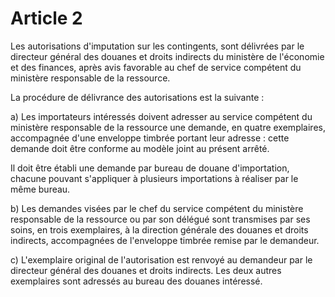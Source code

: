 # Article 2

Les autorisations d'imputation sur les contingents, sont délivrées par le directeur général des douanes et droits indirects du ministère de l'économie et des finances, après avis favorable au chef de service compétent du ministère responsable de la ressource.

La procédure de délivrance des autorisations est la suivante :

a) Les importateurs intéressés doivent adresser au service compétent du ministère responsable de la ressource une demande, en quatre exemplaires, accompagnée d'une enveloppe timbrée portant leur adresse : cette demande doit être conforme au modèle joint au présent arrêté.

Il doit être établi une demande par bureau de douane d'importation, chacune pouvant s'appliquer à plusieurs importations à réaliser par le même bureau.

b) Les demandes visées par le chef du service compétent du ministère responsable de la ressource ou par son délégué sont transmises par ses soins, en trois exemplaires, à la direction générale des douanes et droits indirects, accompagnées de l'enveloppe timbrée remise par le demandeur.

c) L'exemplaire original de l'autorisation est renvoyé au demandeur par le directeur général des douanes et droits indirects. Les deux autres exemplaires sont adressés au bureau des douanes intéressé.

